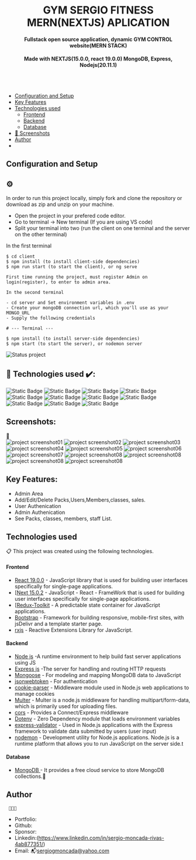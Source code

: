 <h1 align ="center" > GYM SERGIO FITNESS MERN(NEXTJS) APLICATION </h1>
<h4  align ="center"> 
Fullstack open source application, dynamic GYM CONTROL website(MERN STACK)</h4>
 <h4  align ="center"> Made with NEXTJS(15.0.0, react 19.0.0) MongoDB, Express, Nodejs(20.11.1)  </h4>
<br>
<br>

  * [Configuration and Setup](#configuration-and-setup)
  * [Key Features](#key-features)
  * [Technologies used](#technologies-used)
      - [Frontend](#frontend)
      - [Backend](#backend)
      - [Database](#database)
  * [📸 Screenshots](#screenshots)
  * [Author](#author)
  * <br>
  

## Configuration and Setup 
## <h2> ⚙️ </h2>

In order to run this project locally, simply fork and clone the repository or download as zip and unzip on your machine.

- Open the project in your prefered code editor.
- Go to terminal -> New terminal (If you are using VS code)
- Split your terminal into two (run the client on one terminal and the server on the other terminal)

In the first terminal

```
$ cd client
$ npm install (to install client-side dependencies)
$ npm run start (to start the client), or ng serve

First time running the project, must register Admin on login(register), to enter to admin area.
```
```
In the second terminal

- cd server and Set environment variables in .env
- Create your mongoDB connection url, which you'll use as your MONGO_URL
- Supply the following credentials

# --- Terminal ---

$ npm install (to install server-side dependencies)
$ npm start (to start the server), or nodemon server

```
![Status project](https://img.shields.io/badge/STATUS-Finished-GREEN?style=for-the-badge)

##  🔌 Technologies used ✔️:
![Static Badge](https://img.shields.io/badge/JavaScript--blue?style=for-the-badge&logo=JavaScript&logoColor=yellow&logoSize=auto&label=JavaScript&labelColor=blue&color=black)
![Static Badge](https://img.shields.io/badge/React--green?style=for-the-badge&logo=react&logoColor=black&logoSize=auto&label=React%20Js&labelColor=lightgreen&color=black)
![Static Badge](https://img.shields.io/badge/Next--gray?style=for-the-badge&logo=next.js&logoColor=black&logoSize=auto&label=Next%20Js&labelColor=aqua&color=black)
![Static Badge](https://img.shields.io/badge/Redux-Toolkit--gray?style=for-the-badge&logo=redux&logoColor=black&logoSize=auto&label=Redux%20Toolkit&labelColor=lightbrown&color=black)
![Static Badge](https://img.shields.io/badge/cors%20-yellow?style=for-the-badge)
![Static Badge](https://img.shields.io/badge/dotenv-black?style=for-the-badge)
![Static Badge](https://img.shields.io/badge/mongoDB%20-aqua?style=for-the-badge)
![Static Badge](https://img.shields.io/badge/mongoose-purple?style=for-the-badge)
![Static Badge](https://img.shields.io/badge/Express-navy?style=for-the-badge)
![Static Badge](https://img.shields.io/badge/bootstrap-teal?style=for-the-badge)
![Static Badge](https://img.shields.io/badge/rxjs%20-aqua?style=for-the-badge)


##  Screenshots:
📸
<br>
<img src="./IMAGES/image02login.jpg" alt="project screenshot01" />
<img src="./IMAGES/imagehome.jpg" alt="project screenshot02" />
<img src="./IMAGES/imagehomeAdmin.jpg" alt="project screenshot03" />
<img src="./IMAGES/imagehomeAdminPackCreate.jpg" alt="project screenshot04" />
<img src="./IMAGES/imagehomeAdminPackList.jpg" alt="project screenshot05" />
<img src="./IMAGES/imagehomeClasses.jpg" alt="project screenshot06" />
<img src="./IMAGES/imagehomePackBill.jpg" alt="project screenshot07" />
<img src="./IMAGES/imagehomePacks.jpg" alt="project screenshot08" />
<img src="./IMAGES/imagehomePacksResponsive.jpg" alt="project screenshot08" />
<img src="./IMAGES/imagehomeTrainers.jpg" alt="project screenshot08" />
<img src="./IMAGES/imagehomeUser.jpg" alt="project screenshot08" />
<br>

##  Key Features:

- Admin Area
- Add/Edit/Delete Packs,Users,Members,classes, sales.
- User Authenication
- Admin  Authenication
- See Packs, classes, members, staff List.

##  Technologies used

📋 This project was created using the following technologies.

####  Frontend 

- [React 19.0.0](https://reactjs.io/) - JavaScript library that is used for building user interfaces specifically for single-page applications.
- [[Next 15.0.2](https://https://nextjs.org//) - JavaScript - React - FrameWork that is used for building user interfaces specifically for single-page applications.
- [[Redux-Toolkit](https://redux-toolkit.js.org/) - A predictable state container for JavaScript applications.
- [Bootstrap](https://getbootstrap.com/docs/5.0/getting-started/introduction/) - Framework for building responsive, mobile-first sites, with jsDelivr and a template starter page.
- [rxjs](https://angular.io/guide/rx-library) - Reactive Extensions Library for JavaScript.

####  Backend 

- [Node js](https://nodejs.org/en/) -A runtime environment to help build fast server applications using JS
- [Express js](https://www.npmjs.com/package/express) -The server for handling and routing HTTP requests
- [Mongoose](https://mongoosejs.com/) - For modeling and mapping MongoDB data to JavaScript
- [jsonwebtoken](https://www.npmjs.com/package/jsonwebtoken) - For authentication
- [cookie-parser](https://www.npmjs.com/package/cookie-parser) - Middleware module used in Node.js web applications to manage cookies
- [Multer](https://www.npmjs.com/package/multer) - Multer is a node.js middleware for handling multipart/form-data, which is primarily used for uploading files. 
- [cors](https://www.npmjs.com/package/cors) - Provides a Connect/Express middleware
- [Dotenv](https://www.npmjs.com/package/dotenv) - Zero Dependency module that loads environment variables
- [express-validator](https://www.npmjs.com/package/express-validator) - Used in Node.js applications with the Express framework to validate data submitted by users (user input)
- [nodemon](https://nodemon.io/) - Development utility for Node.js applications. Node.js is a runtime platform that allows you to run JavaScript on the server side.t


####  Database 

 - [MongoDB ](https://www.mongodb.com/) - It provides a free cloud service to store MongoDB collections.💾

## Author
     👨🏻‍🏫 
- Portfolio: 
- Github: 
- Sponsor: 
- Linkedin:(https://www.linkedin.com/in/sergio-moncada-rivas-4ab877351/)
- Email: :mailbox_with_mail:[sergiogmoncada@yahoo.com](mailto:sergiogmoncada@yahoo.com)
